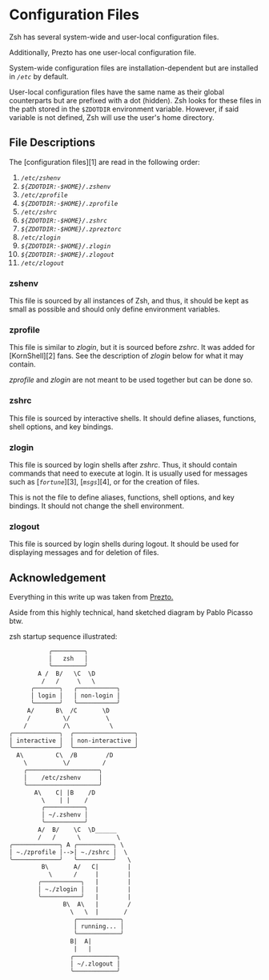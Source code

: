 # Configuration Files

Zsh has several system-wide and user-local configuration files.

Additionally, Prezto has one user-local configuration file.

System-wide configuration files are installation-dependent but are installed
in _`/etc`_ by default.

User-local configuration files have the same name as their global counterparts
but are prefixed with a dot (hidden). Zsh looks for these files in the path
stored in the `$ZDOTDIR` environment variable. However, if said variable is
not defined, Zsh will use the user's home directory.

## File Descriptions

The [configuration files][1] are read in the following order:

1.  _`/etc/zshenv`_
2.  _`${ZDOTDIR:-$HOME}/.zshenv`_
3.  _`/etc/zprofile`_
4.  _`${ZDOTDIR:-$HOME}/.zprofile`_
5.  _`/etc/zshrc`_
6.  _`${ZDOTDIR:-$HOME}/.zshrc`_
7.  _`${ZDOTDIR:-$HOME}/.zpreztorc`_
8.  _`/etc/zlogin`_
9.  _`${ZDOTDIR:-$HOME}/.zlogin`_
10. _`${ZDOTDIR:-$HOME}/.zlogout`_
11. _`/etc/zlogout`_

### zshenv

This file is sourced by all instances of Zsh, and thus, it should be kept as
small as possible and should only define environment variables.

### zprofile

This file is similar to _zlogin_, but it is sourced before _zshrc_. It was added
for [KornShell][2] fans. See the description of _zlogin_ below for what it may
contain.

_zprofile_ and _zlogin_ are not meant to be used together but can be done so.

### zshrc

This file is sourced by interactive shells. It should define aliases, functions,
shell options, and key bindings.

### zlogin

This file is sourced by login shells after _zshrc_. Thus, it should contain
commands that need to execute at login. It is usually used for messages such as
[_`fortune`_][3], [_`msgs`_][4], or for the creation of files.

This is not the file to define aliases, functions, shell options, and key
bindings. It should not change the shell environment.

### zlogout

This file is sourced by login shells during logout. It should be used for
displaying messages and for deletion of files.


## Acknowledgement

Everything in this write up was taken from [Prezto.](https://github.com/sorin-ionescu/prezto)

Aside from this highly technical, hand sketched diagram by Pablo Picasso btw.

zsh startup sequence illustrated:

```txt
           ╭─────────╮
           │   zsh   │
           ╰─────────╯
        A /  B/   \C  \D
         /   /     \   \
      ╭───────╮   ╭───────────╮
      │ login │   │ non-login │
      ╰───────╯   ╰───────────╯
     A/      B\  /C       \D
     /         \/          \
    /          /\           \
╭─────────────╮  ╭─────────────────╮
│ interactive │  │ non-interactive │
╰─────────────╯  ╰─────────────────╯
  A\         C\  /B        /D
    \          \/         /
    ╭────────────────────╮
    │    /etc/zshenv     │
    ╰────────────────────╯
       A\    C| |B    /D
         \    | |    /
         ╭───────────╮
         │ ~/.zshenv │
         ╰───────────╯
        A/  B/    \C  \D______
        /   /      \          \
╭─────────────╮ A ╭──────────╮ \
│ ~./zprofile │-->│ ~./zshrc │  \
╰─────────────╯   ╰──────────╯   \
         B\       A/   C|        |
           \      /     |        |
        ╭───────────╮   |        |
        │ ~./zlogin │   |        |
        ╰───────────╯   |        |
               B\  A\   |        /
                 \   \  |       /
                  ╭────────────╮
                  │ running... │
                  ╰────────────╯
                 B|  A|
                  |   |
                 ╭────────────╮
                 │ ~/.zlogout │
                 ╰────────────╯
```
